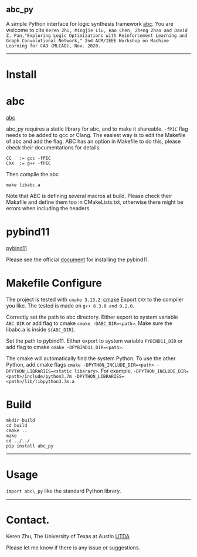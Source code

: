 abc\_py
--------
A simple Python interface for logic synthesis framework [abc](https://github.com/berkeley-abc/abc).
You are welcome to cite ` Keren Zhu, Mingjie Liu, Hao Chen, Zheng Zhao and David Z. Pan,"Exploring Logic Optimizations with Reinforcement Learning and Graph Convolutional Network," 2nd ACM/IEEE Workshop on Machine Learning for CAD (MLCAD), Nov. 2020. `



--------
# Install

# abc
[abc](https://github.com/berkeley-abc/abc)

abc\_py requires a static library for abc, and to make it shareable. `-fPIC` flag needs to be added to gcc or Clang.
The easiest way is to edit the Makefile of abc and add the flag. ABC has an option in Makefile to do this, please check their documentations for details. 
```
CC   := gcc -fPIC
CXX  := g++ -fPIC
```

Then compile the abc
```
make libabc.a
```

Note that ABC is defining several macros at build. Please check their Makafile and define them too in CMakeLists.txt, otherwise there might be errors when including the headers. 

# pybind11
[pybind11](https://github.com/pybind/pybind11)

Please see the official [document](http://pybind11.readthedocs.org/en/master) for installing the pybind11.

# Makefile Configure

The project is tested with `cmake 3.13.2`. [cmake](https://cmake.org/)
Export `CXX` to the compiler you like. The tested is made on `g++ 6.3.0 and 9.2.0`.

Correctly set the path to abc directory. Either export to system variable `ABC_DIR` or add flag to cmake `cmake -DABC_DIR=<path>`. 
Make sure the libabc.a is inside `${ABC_DIR}`.

Set the path to pybind11. Either export to system variable `PYBIND11_DIR` or add flag to cmake `cmake -DPYBIND11_DIR=<path>`.

The cmake will automatically find the system Python.
To use the other Python, add cmake flags `cmake -DPYTHON_INCLUDE_DIR=<path> -DPYTHON_LIBRARIES=<static libarary>`.
For example, `-DPYTHON_INCLUDE_DIR=<path>/include/python3.7m -DPYTHON_LIBRARIES=<path>/lib/libpython3.7m.a`

# Build
```
mkdir build
cd build
cmake ..
make
cd ../../
pip install abc_py
```
--------
# Usage

`import abc\_py` like the standard Python library.

--------
# Contact.
Keren Zhu, The University of Texas at Austin
[UTDA](https://www.cerc.utexas.edu/utda/)

Please let me know if there is any issue or suggestions.
